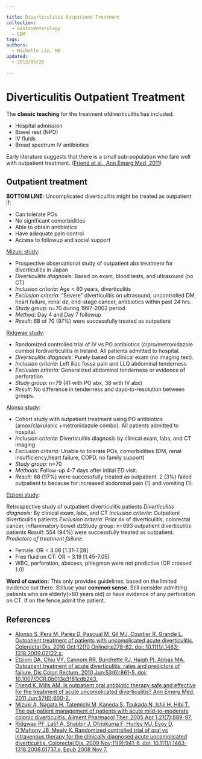 ```yaml
---

title: Diverticulitis Outpatient Treatment
collection:
  - Gastroenterology
  - EBM
tags:
authors:
  - Michelle Lin, MD
updated:
  - 2013/05/26

---
```



# Diverticulitis Outpatient Treatment

The **classic teaching** for the treatment ofdiverticulitis has included:

-   Hospital admission
-   Bowel rest (NPO)
-   IV fluids
-   Broad spectrum IV antibiotics

Early literature suggests that there is a small sub-population who fare well with outpatient treatment. ([Friend et al., Ann Emerg Med, 2011](https://www.ncbi.nlm.nih.gov/pubmed/?term=21770056))

## Outpatient treatment

**BOTTOM LINE:** Uncomplicated diverticulitis might be treated as outpatient if:

-   Can tolerate POs
-   No significant comorbidities
-   Able to obtain antibiotics
-   Have adequate pain control
-   Access to followup and social support 

[Mizuki study](https://www.ncbi.nlm.nih.gov/pubmed/?term=￼￼15801924):
-   Prospective observational study of outpatient abx treatment for diverticulitis in Japan 
-   *Diverticulitis diagnosis*: Based on exam, blood tests, and ultrasound (no CT) 
-   *Inclusion criteria*: Age &lt; 80 years, diverticulitis
-   *Exclusion criteria*: “Severe” diverticulitis on ultrasound, uncontrolled DM, heart failure, renal dz, end-stage cancer, antibiotics within past 24 hrs. 
-   *Study group*: n=70 during 1997-2002 period
-   *Method*: Day 4 and Day 7 followup
-   *Result*: 68 of 70 (97%) were successfully treated as outpatient 

[Ridgway study](https://www.ncbi.nlm.nih.gov/pubmed/?term=￼19016815):

-   Randomized controlled trial of IV vs PO antibiotics (cipro/metronidazole combo) fordiverticulitis in Ireland. All patients admitted to hospital.
-   *Diverticulitis diagnosis*: Purely based on clinical exam (no imaging test).
-   *Inclusion criteria*: Left iliac fossa pain and LLQ abdominal tenderness
-   *Exclusion criteria:* Generalized abdominal tenderness or evidence of perforation 
-   *Study group*: n=79 (41 with PO abx, 38 with IV abx)
-   *Result*: No difference in tenderness and days-to-resolution between groups. 

[Alonso study](https://www.ncbi.nlm.nih.gov/pubmed/?term=￼￼19906059):
-   Cohort study with outpatient treatment using PO antibiotics (amox/clavulanic +metronidazole combo). All patients admitted to hospital.
-   *Inclusion criteria*: Diverticulitis diagnosis by clinical exam, labs, and CT imaging 
-   *Exclusion criteria*: Unable to tolerate POs, comorbidities (DM, renal insufficiency,heart failure, COPD, no family support)
-   *Study group*: n=70
-   *Methods*: Follow-up 4-7 days after initial ED visit.
-   *Result*: 68 (97%) were successfully treated as outpatient. 2 (3%) failed outpatient tx because for increased abdominal pain (1) and vomiting (1). 

[Etzioni study](https://www.ncbi.nlm.nih.gov/pubmed/?term=￼￼19906059):

Retrospective study of outpatient diverticulitis patients
*Diverticulitis diagnosis:* By clinical exam, labs, and CT
*Inclusion criteria*: Outpatient diverticulitis patients
*Exclusion criteria*: Prior dx of diverticulitis, colorectal cancer, inflammatory bowel dzStudy group: n=693 outpatient diverticulitis patients
*Result*: 554 (94%) were successfully treated as outpatient.
*Predictors of treatment failure*:
-   Female: OR = 3.08 \[1.31-7.28\]
-   Free fluid on CT: OR = 3.19 \[1.45-7.05\]
-   WBC, perforation, abscess, phlegmon were not predictive (OR crossed 1.0)

**Word of caution:** This only provides guidelines, based on the limited evidence out there. Stilluse your **common sense**. Still consider admitting patients who are elderly(&gt;80 years old) or have evidence of any perforation on CT. If on the fence,admit the patient.

## References

-   [Alonso S, Pera M, Parés D, Pascual M, Gil MJ, Courtier R, Grande L. Outpatient treatment of patients with uncomplicated acute diverticulitis. Colorectal Dis. 2010 Oct;12(10 Online):e278-82. doi: 10.1111/j.1463-1318.2009.02122.x.](https://www.ncbi.nlm.nih.gov/pubmed/?term=￼￼19906059)
-   [Etzioni DA, Chiu VY, Cannom RR, Burchette RJ, Haigh PI, Abbas MA. Outpatient treatment of acute diverticulitis: rates and predictors of failure. Dis Colon Rectum. 2010 Jun;53(6):861-5. doi: 10.1007/DCR.0b013e3181cdb243.](https://www.ncbi.nlm.nih.gov/pubmed/?term=￼￼19906059)
-   [Friend K, Mills AM. Is outpatient oral antibiotic therapy safe and effective for the treatment of acute uncomplicated diverticulitis? Ann Emerg Med. 2011 Jun;57(6):600-2.](https://www.ncbi.nlm.nih.gov/pubmed/?term=21770056)
-   [Mizuki A, Nagata H, Tatemichi M, Kaneda S, Tsukada N, Ishii H, Hibi T. The out-patient management of patients with acute mild-to-moderate colonic diverticulitis. Aliment Pharmacol Ther. 2005 Apr 1;21(7):889-97.](https://www.ncbi.nlm.nih.gov/pubmed/?term=￼￼15801924)
-   [Ridgway PF, Latif A, Shabbir J, Ofriokuma F, Hurley MJ, Evoy D, O'Mahony JB, Mealy K. Randomized controlled trial of oral vs intravenous therapy for the clinically diagnosed acute uncomplicated diverticulitis. Colorectal Dis. 2009 Nov;11(9):941-6. doi: 10.1111/j.1463-1318.2008.01737.x. Epub 2008 Nov 7.](https://www.ncbi.nlm.nih.gov/pubmed/?term=￼19016815)
